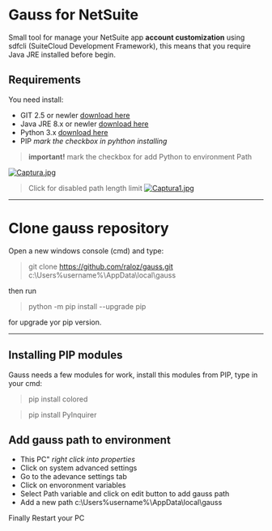 # Gauss for NetSuite

Small tool for manage your NetSuite app **account customization** using sdfcli (SuiteCloud Development Framework), this means that you require Java JRE installed before begin.

## Requirements

You need install:

- GIT 2.5 or newler [download here](https://git-scm.com/download/win)
- Java JRE 8.x or newler [download here](https://www.java.com/es/download/) 
- Python 3.x [download here](https://www.python.org/downloads/) 
- PIP *mark the checkbox in pyhthon installing*


> **important!**
> mark the checkbox for add Python to environment Path

[![Captura.jpg](https://i.postimg.cc/15Tswq91/Captura.jpg)](https://postimg.cc/56whMjYs)

> Click for disabled path length limit 
[![Captura1.jpg](https://i.postimg.cc/WpkQCHVC/Captura1.jpg)](https://postimg.cc/V5zGb4dW)

---

# Clone gauss repository

Open a new windows console (cmd) and type:

> git clone https://github.com/raloz/gauss.git c:\Users\%username%\AppData\local\gauss

then run 

> python -m pip install --upgrade pip

for upgrade yor pip version.

---

## Installing PIP modules

Gauss needs a few modules for work, install this modules from PIP, type in your cmd:

> pip install colored

> pip install PyInquirer

## Add gauss path to environment

- This PC" *right click into properties* 
- Click on system advanced settings
- Go to the adevance settings tab
- Click on envoronment variables 
- Select Path variable and click on edit button to add gauss path
- Add a new path c:\Users\%username%\AppData\local\gauss

Finally Restart your PC